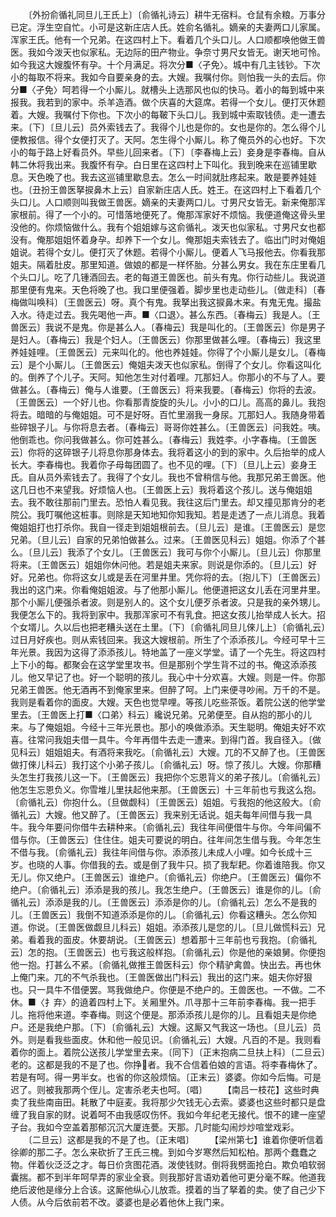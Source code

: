 <!-- { "loadSidebar": true } -->
　　〔外扮俞循礼同旦儿王氏上〕〔俞循礼诗云〕耕牛无宿料。仓鼠有余粮。万事分已定。浮生空自忙。小可是这新庄店人氏。姓俞名循礼。嫡亲的夫妻两口儿家属。浑家王氏。他有一个兄弟。在这四村上下。看着几个头口儿。人口顺都唤他做王兽医。我如今泼天也似家私。无边际的田产物业。争奈寸男尺女皆无。谢天地可怜。如今我这大嫂腹怀有孕。十个月满足。将次分■〈孑免〉。城中有几主钱钞。下次小的每取不将来。我如今自要亲身的去。大嫂。我嘱付你。则怕我一头的去后。你分■〈孑免〉呵若得一个小厮儿。就槽头上选那风也似的快马。着小的每到城中来报我。我若到的家中。杀羊造酒。做个庆喜的大筵席。若得一个女儿。便打灭休题着。大嫂。我嘱付下你也。下次小的每鞁下头口儿。我到城中索取钱债。走一遭去来。〔下〕〔旦儿云〕员外索钱去了。我得个儿也是你的。女也是你的。怎么得个儿便教报信。得个女便打灭了。天阿。怎生得个小厮儿。称了俺员外的心也好。下次小的每于路上好看员外。早些儿回来者。〔下〕〔李春梅上云〕妾身是李春梅。自从韩二休将我出来。我腹怀有孕。白日里在这四村上下叫化。我到晚来在巡铺里歇息。天色晚了也。我去这巡铺里歇息去。怎么一时间就肚疼起来。敢是要养娃娃也。〔丑扮王兽医拏捩鼻木上云〕自家新庄店人氏。姓王。在这四村上下看着几个头口儿。人口顺则叫我做王兽医。嫡亲的夫妻两口儿。寸男尺女皆无。新来俺那浑家根前。得了一个小的。可惜落地便死了。俺那浑家好不烦恼。我便道俺这骨头里没他的。你烦恼做什么。我有个姐姐嫁与这俞循礼。泼天也似家私。寸男尺女也都没有。俺那姐姐怀着身孕。却养下一个女儿。俺那姐夫索钱去了。临出门时对俺姐姐说。若得个女儿。便打灭了休题。若得个小厮儿。便着人飞马报他去。你看我那姐夫。隔着肚皮。那里知道。做娘的都是一样怀胎。分甚么男女。我在东庄里看几个头口儿。吃了几锺酒回去。老的每道王兽医也。前头有鬼。你行动些儿。我说道那里便有鬼来。天色将晚了也。我口里便强着。脚步里也走动些儿。〔做走科〕〔春梅做叫唤科〕〔王兽医云〕呀。真个有鬼。我拏出我这捩鼻木来。有鬼无鬼。撮盐入水。待走过去。我先喝他一声。■〈口退〉。甚么东西。〔春梅云〕我是人。〔王兽医云〕我说不是鬼。你是甚么人。〔春梅云〕我是叫化的。〔王兽医云〕你是男子是妇人。〔春梅云〕我是个妇人。〔王兽医云〕你那里做甚么哩。〔春梅云〕我这里养娃娃哩。〔王兽医云〕元来叫化的。他也养娃娃。你得了个小厮儿是女儿。〔春梅云〕是个小厮儿。〔王兽医云〕俺姐夫泼天也似家私。倒得了个女儿。你看这叫化的。倒养了个儿子。天阿。知他怎生对付着哩。兀那妇人。你那小的不与了人。要做甚么。〔春梅云〕俺与人谁要。〔王兽医云〕将来我要。〔春梅云〕你将的去波。〔王兽医云〕一个好儿也。你看那青旋旋的头儿。小小的口儿。高高的鼻儿。我抱将去。暗暗的与俺姐姐。可不是好呀。百忙里溺我一身尿。兀那妇人。我随身带着些碎银子儿。与你将息去者。〔春梅云〕哥哥你姓甚么。〔王兽医云〕问我姓。咦。他倒乖也。你问我做甚么。你可姓甚么。〔春梅云〕我姓李。小字春梅。〔王兽医云〕你将的这碎银子儿将息你那身体去。我将着这小的到的家中。久后抬举的成人长大。李春梅也。我着你子母每团圆了。也不见的哩。〔下〕〔旦儿上云〕妾身王氏。自从员外索钱去了。我得了个女儿。我也不曾稍信与他。我那兄弟王兽医。他这几日也不来望我。好烦恼人也。〔王兽医上云〕我将着这个孩儿。送与俺姐姐去。我不敢往那前门里去。恐怕人看见我。我往这后门里去。却又撞见那肯分的老院公。我叮嘱他这桩事。则除是天知地知你知我知。若是走透了一点儿消息。我着俺姐姐打也打杀你。我自一径走到姐姐根前去。〔旦儿云〕是谁。〔王兽医云〕是您兄弟。〔旦儿云〕自家的兄弟怕做甚么。过来。〔王兽医见科云〕姐姐。你添了个甚么。〔旦儿云〕我添了个女儿。〔王兽医云〕我可与你个小厮儿。〔旦儿云〕你那里将来。〔王兽医云〕姐姐你休问他。若是姐夫来家。则说是你添的。〔旦儿云〕好好。兄弟也。你将这女儿或是丢在河里井里。凭你将的去。〔抱儿下〕〔王兽医云〕我出的这门来。你看俺姐姐波。与了他那小厮儿。他便道把这女儿丢在河里井里。那个小厮儿便强杀者波。则是别人的。这个女儿便歹杀者波。只是我的亲外甥儿。我便怎么下的。我将到家中。我那浑家可不有乳食。把这女孩儿抬举成人长大。招个女壻儿。久以后也把老糟头送在土里。〔下〕〔俞循礼同旦儿倈儿上〕〔俞循礼云〕过日月好疾也。则从索钱回来。我这大嫂根前。所生了个添添孩儿。今经可早十三年光景。我因为这得了添添孩儿。特地盖了一座义学堂。请了一个先生。将这四村上下小的每。都聚会在这学堂里攻书。但是那别个学生背不过的书。俺这添添孩儿。他又早记了也。好一个聪明的孩儿。我心中十分欢喜。大嫂。则是一件。你那兄弟王兽医。他无酒再不到俺家里来。但醉了呵。上门来便寻吵闹。万千的不是。我则是看着你的面皮。大嫂。天色也觉早哩。等孩儿吃些茶饭。着院公送的他学堂里去。〔王兽医上打■〈口弟〉科云〕纔说兄弟。兄弟便至。自从抱的那小的儿来。与了俺姐姐。今经十三年光景也。那小的唤做添添。天生聪明。俺姐夫好不欢喜。往常问我姐夫借一具牛。今年再借牛去走一遭来。到得门首。我自径入。〔做见科云〕姐姐姐夫。有酒将来我吃。〔俞循礼云〕大嫂。兀的不又醉了也。〔王兽医做打倈儿科云〕我打这个小弟子孩儿。〔俞循礼云〕呀。惊了孩儿。大嫂。你那糟头怎生打我孩儿这一下。〔王兽医云〕我把你个忘恩背义的弟子孩儿。〔俞循礼云〕他怎生忘恩负义。你雪堆儿里扶起他来那。〔王兽医云〕十三年前也亏我这么抱。〔俞循礼云〕你抱什么。〔旦做觑科〕〔王兽医云〕姐姐。亏我抱的他这般大。〔俞循礼云〕大嫂。他又醉了。〔王兽医云〕我来别无话说。姐夫每年间借与我一具牛。我今年要问你借牛去耕种来。〔俞循礼云〕我往年间便借牛与你。今年间偏不借与你。〔王兽医云〕住住住。姐夫可要说的明白。往年间怎生借与我。今年怎生不借与我。〔俞循礼云〕我往年间借与你。添添孩儿未成人小哩。如今长成十三岁。也晓的人事。你借我的去。或是倒了我牛只。损了我犁耙。你着谁陪我。你又无儿。你又绝户。〔王兽医云〕谁绝户。〔俞循礼云〕你绝户。〔王兽医云〕偏你不绝户。〔俞循礼云〕添添是我的孩儿。我怎生绝户。〔王兽医云〕谁是你的儿。〔俞循礼云〕添添是我的儿。〔王兽医云〕添添是你的儿。〔俞循礼云〕怎么不是我的儿。〔王兽医云〕我倒不知道添添是你的儿。〔俞循礼云〕你看这糟头。怎么你知道。你说。〔王兽医做觑旦儿科云〕姐姐。添添孩儿是您的儿。〔旦儿做慌科云〕兄弟。看着我的面皮。休要胡说。〔王兽医云〕想着那十三年前也亏我抱。〔俞循礼云〕怎的抱。〔王兽医云〕也亏我这般样抱。〔俞循礼云〕你是他的亲娘舅。你便抱他一抱。打甚么不紧。〔俞循礼做推王兽医科云〕你个精驴禽兽。快出去。再也休上俺门来。兀的不气杀我也。〔王兽医做出门科云〕我出的这门来。姐夫你好狠也。只一具牛不借便罢。骂我做绝户。你便是不绝户的。王兽医也。一不做。二不休。■〈扌弃〉的遶着四村上下。关厢里外。爪寻那十三年前李春梅。我一把手儿。拖将他来道。李春梅。则这个便是。那添添孩儿是你的儿。且看姐夫是你绝户。还是我绝户那。〔下〕〔俞循礼云〕大嫂。这厮又气我这一场也。〔旦儿云〕员外。则是看我些面皮。休和他一般见识。〔俞循礼云〕大嫂。凡百的不是。我则看着你的面上。着院公送孩儿学堂里去来。〔同下〕〔正末抱病二旦扶上科〕〔二旦云〕老的。这都是我的不是了也。你挣者。我不合信着伯娘的言语。将李春梅休了。若是有呵。得一男半女。也省的你这般烦恼。〔正末云〕婆婆。你如今后悔。可是迟了。则被我那两个侄儿。定害杀老夫也呵。〔唱〕
　　【南吕一枝花】这些时典卖了我些南亩田。耗散了中庭麦。我将那少欠钱无心去索。婆婆也这些时都只是盘缠了我自家的财。说着呵不由我感叹伤怀。我如今年纪老无接代。恨不的建一座望子台。我如今空盖着那郁沉沉大厦连甍。天那。几时能勾闹炒炒喧堂戏彩。
　　〔二旦云〕这都是我的不是了也。〔正末唱〕
　　【梁州第七】谁着你便听信着徐卿的那二子。怎么来砍折了王氏三槐。到如今岁寒然后知松柏。那两个蠢蠢之物。伴着伙泛泛之才。每日价贪图花酒。泼使钱财。倒将我劈面抢白。欺负咱软弱囊揣。都不到半年呵早弄的家业全衰。则我那好言语劝着他可更分毫不睬。他道我绝后波他是缘分上合该。这厮他纵心儿放乖。摸着的当了拏着的卖。使了自己少下人债。从今后依前若不改。婆婆也是必着他休上我门来。
